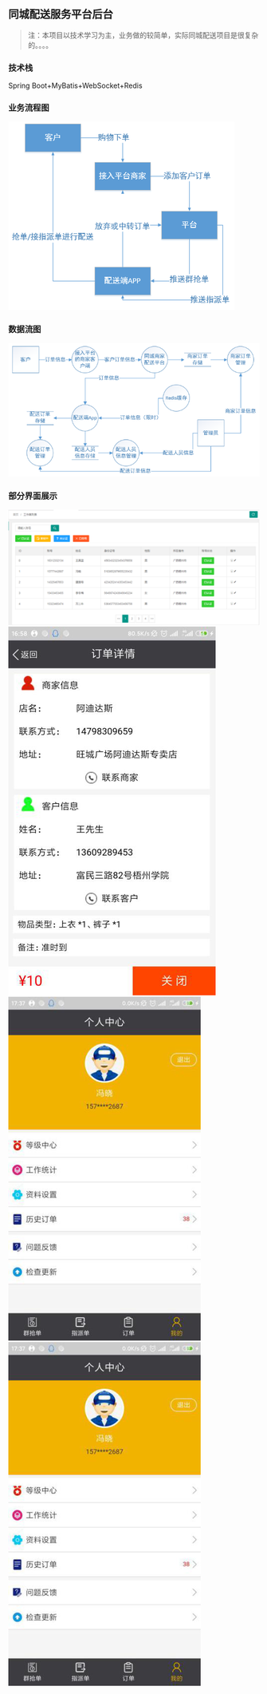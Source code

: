 ## 同城配送服务平台后台
> 注：本项目以技术学习为主，业务做的较简单，实际同城配送项目是很复杂的。。。。
### 技术栈
Spring Boot+MyBatis+WebSocket+Redis
### 业务流程图
![](https://github.com/fengx20/tcps/blob/master/src/main/webapp/images/yewuliuchengtu.png)
### 数据流图
![](https://github.com/fengx20/tcps/blob/master/src/main/webapp/images/shujuliutu.png)
### 部分界面展示
![](https://github.com/fengx20/tcps/blob/master/src/main/webapp/images/pcduan.png)
![](https://github.com/fengx20/tcps/blob/master/src/main/webapp/images/appduan1.png)
![](https://github.com/fengx20/tcps/blob/master/src/main/webapp/images/appduan2.png)
![](https://github.com/fengx20/tcps/blob/master/src/main/webapp/images/appduan2.png)
